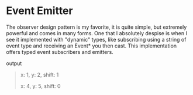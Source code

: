 # Event Emitter

The observer design pattern is my favorite, it is quite simple, but extremely powerful and comes in many forms. One that I absolutely despise is when I see it implemented with "dynamic" types, like subscribing using a string of event type and receiving an Event* you then cast. This implementation offers typed event subscribers and emitters.

output
> x: 1, y: 2, shift: 1
> 
> x: 4, y: 5, shift: 0
